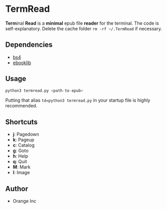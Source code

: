 TermRead
====

**Term**inal **Read** is a **minimal** epub file **reader** for the terminal. The code is self-explanatory. Delete the cache folder `rm -rf ~/.TermRead` if necessary.

## Dependencies

* [bs4](https://pypi.org/project/beautifulsoup4)
* [ebooklib](https://pypi.org/project/EbookLib)

## Usage

```python
python3 termread.py <path-to-epub>
```

Putting that alias `td=python3 termread.py` in your startup file is highly recommended.

## Shortcuts

* **j**: Pagedown
* **k**: Pageup
* **c**: Catalog
* **g**: Goto
* **h**: Help
* **q**: Quit
* **M**: Mark
* **I**: Image

## Author

* Orange Inc
